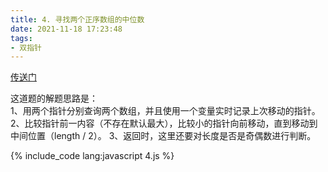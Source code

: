 ```yaml
---
title: 4. 寻找两个正序数组的中位数
date: 2021-11-18 17:23:48
tags:
- 双指针
---
```

[传送门](https://leetcode-cn.com/problems/median-of-two-sorted-arrays/)

这道题的解题思路是：   
1、用两个指针分别查询两个数组，并且使用一个变量实时记录上次移动的指针。   
2、比较指针前一内容（不存在默认最大），比较小的指针向前移动，直到移动到中间位置（length / 2）。
3、返回时，这里还要对长度是否是奇偶数进行判断。

{% include_code lang:javascript 4.js %}